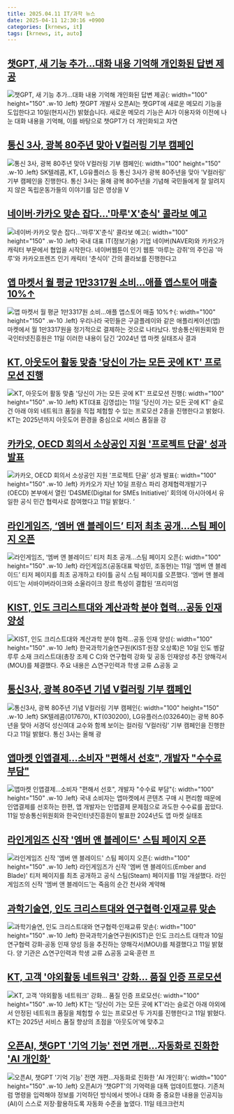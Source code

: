 ```yaml
---
title: 2025.04.11 IT/과학 뉴스
date: 2025-04-11 12:30:16 +0900
categories: [krnews, it]
tags: [krnews, it, auto]
---
```

## [챗GPT, 새 기능 추가…대화 내용 기억해 개인화된 답변 제공](https://n.news.naver.com/mnews/article/056/0011929648)

![챗GPT, 새 기능 추가…대화 내용 기억해 개인화된 답변 제공](https://mimgnews.pstatic.net/image/origin/056/2025/04/11/11929648.jpg?type=nf220_150){: width="100" height="150" .w-10 .left}
챗GPT 개발사 오픈AI는 챗GPT에 새로운 메모리 기능을 도입한다고 10일(현지시간) 밝혔습니다. 새로운 메모리 기능은 AI가 이용자와 이전에 나눈 대화 내용을 기억해, 이를 바탕으로 챗GPT가 더 개인화되고 자연

## [통신 3사, 광복 80주년 맞아 V컬러링 기부 캠페인](https://n.news.naver.com/mnews/article/030/0003302428)

![통신 3사, 광복 80주년 맞아 V컬러링 기부 캠페인](https://mimgnews.pstatic.net/image/origin/030/2025/04/11/3302428.jpg?type=nf220_150){: width="100" height="150" .w-10 .left}
SK텔레콤, KT, LG유플러스 등 통신 3사가 광복 80주년을 맞아 'V컬러링' 기부 캠페인을 진행한다. 통신 3사는 올해 광복 80주년을 기념해 국민들에게 잘 알려지지 않은 독립운동가들의 이야기를 담은 영상을 V

## [네이버·카카오 맞손 잡다…'마루'X'춘식' 콜라보 예고](https://n.news.naver.com/mnews/article/008/0005179126)

![네이버·카카오 맞손 잡다…'마루'X'춘식' 콜라보 예고](https://mimgnews.pstatic.net/image/origin/008/2025/04/11/5179126.jpg?type=nf220_150){: width="100" height="150" .w-10 .left}
국내 대표 IT(정보기술) 기업 네이버(NAVER)와 카카오가 캐릭터 부문에서 협업을 시작한다. 네이버웹툰이 인기 웹툰 '마루는 강쥐'의 주인공 '마루'와 카카오프렌즈 인기 캐릭터 '춘식이' 간의 콜라보를 진행한다고

## [앱 마켓서 월 평균 1만3317원 소비…애플 앱스토어 매출 10%↑](https://n.news.naver.com/mnews/article/011/0004472951)

![앱 마켓서 월 평균 1만3317원 소비…애플 앱스토어 매출 10%↑](https://mimgnews.pstatic.net/image/origin/011/2025/04/11/4472951.jpg?type=nf220_150){: width="100" height="150" .w-10 .left}
우리나라 국민들은 구글플레이와 같은 애플리케이션(앱) 마켓에서 월 1만3317원을 정기적으로 결제하는 것으로 나타났다. 방송통신위원회와 한국인터넷진흥원은 11일 이러한 내용이 담긴 ‘2024년 앱 마켓 실태조사 결과

## [KT, 아웃도어 활동 맞춤 '당신이 가는 모든 곳에 KT' 프로모션 진행](https://n.news.naver.com/mnews/article/031/0000923720)

![KT, 아웃도어 활동 맞춤 '당신이 가는 모든 곳에 KT' 프로모션 진행](https://mimgnews.pstatic.net/image/origin/031/2025/04/11/923720.jpg?type=nf220_150){: width="100" height="150" .w-10 .left}
KT(대표 김영섭)는 11일 '당신이 가는 모든 곳에 KT' 슬로건 아래 야외 네트워크 품질을 직접 체험할 수 있는 프로모션 2종을 진행한다고 밝혔다. KT는 2025년까지 아웃도어 환경을 중심으로 서비스 품질을 강

## [카카오, OECD 회의서 소상공인 지원 '프로젝트 단골' 성과 발표](https://n.news.naver.com/mnews/article/014/0005334570)

![카카오, OECD 회의서 소상공인 지원 '프로젝트 단골' 성과 발표](https://mimgnews.pstatic.net/image/origin/014/2025/04/11/5334570.jpg?type=nf220_150){: width="100" height="150" .w-10 .left}
카카오가 지난 10일 프랑스 파리 경제협력개발기구(OECD) 본부에서 열린 ‘D4SME(Digital for SMEs Initiative)’ 회의에 아시아에서 유일한 공식 민간 협력사로 참여했다고 11일 밝혔다. ‘

## [라인게임즈, ‘엠버 앤 블레이드’ 티저 최초 공개…스팀 페이지 오픈](https://n.news.naver.com/mnews/article/009/0005474766)

![라인게임즈, ‘엠버 앤 블레이드’ 티저 최초 공개…스팀 페이지 오픈](https://mimgnews.pstatic.net/image/origin/009/2025/04/11/5474766.jpg?type=nf220_150){: width="100" height="150" .w-10 .left}
라인게임즈(공동대표 박성민, 조동현)는 11일 ‘엠버 앤 블레이드’ 티저 페이지를 최초 공개하고 타이틀 공식 스팀 페이지를 오픈했다. ‘엠버 앤 블레이드’는 서바이버라이크와 소울라이크 장르 특성이 결합된 ‘프리미엄

## [KIST, 인도 크리스트대와 계산과학 분야 협력…공동 인재 양성](https://n.news.naver.com/mnews/article/030/0003302501)

![KIST, 인도 크리스트대와 계산과학 분야 협력…공동 인재 양성](https://mimgnews.pstatic.net/image/origin/030/2025/04/11/3302501.jpg?type=nf220_150){: width="100" height="150" .w-10 .left}
한국과학기술연구원(KIST·원장 오상록)은 10일 인도 벵갈루루 소재 크리스트대(총장 조제 C C)와 연구협력 강화 및 공동 인재양성 추진 양해각서(MOU)를 체결했다. 주요 내용은 △연구인력과 학생 교류 △공동 교

## [통신3사, 광복 80주년 기념 V컬러링 기부 캠페인](https://n.news.naver.com/mnews/article/018/0005985136)

![통신3사, 광복 80주년 기념 V컬러링 기부 캠페인](https://mimgnews.pstatic.net/image/origin/018/2025/04/11/5985136.jpg?type=nf220_150){: width="100" height="150" .w-10 .left}
SK텔레콤(017670), KT(030200), LG유플러스(032640)는 광복 80주년을 맞아 서경덕 성신여대 교수와 함께 보이는 컬러링 ‘V컬러링’ 기부 캠페인을 진행한다고 11일 밝혔다. 통신 3사는 올해 광

## [앱마켓 인앱결제…소비자 "편해서 선호", 개발자 "수수료 부담"](https://n.news.naver.com/mnews/article/008/0005179128)

![앱마켓 인앱결제…소비자 "편해서 선호", 개발자 "수수료 부담"](https://mimgnews.pstatic.net/image/origin/008/2025/04/11/5179128.jpg?type=nf220_150){: width="100" height="150" .w-10 .left}
국내 소비자는 앱마켓에서 콘텐츠 구매 시 편리함 때문에 인앱결제를 선호하는 한편, 앱 개발자는 인앱결제 문제점으로 과도한 수수료를 꼽았다. 11일 방송통신위원회와 한국인터넷진흥원이 발표한 2024년도 앱 마켓 실태조

## [라인게임즈 신작 '엠버 앤 블레이드' 스팀 페이지 오픈](https://n.news.naver.com/mnews/article/421/0008187108)

![라인게임즈 신작 '엠버 앤 블레이드' 스팀 페이지 오픈](https://mimgnews.pstatic.net/image/origin/421/2025/04/11/8187108.jpg?type=nf220_150){: width="100" height="150" .w-10 .left}
라인게임즈가 신작 '엠버 앤 블레이드(Ember and Blade)' 티저 페이지를 최초 공개하고 공식 스팀(Steam) 페이지를 11일 개설했다. 라인게임즈의 신작 '엠버 앤 블레이드'는 죽음의 순간 천사와 계약해

## [과학기술연, 인도 크리스트대와 연구협력·인재교류 맞손](https://n.news.naver.com/mnews/article/421/0008187256)

![과학기술연, 인도 크리스트대와 연구협력·인재교류 맞손](https://mimgnews.pstatic.net/image/origin/421/2025/04/11/8187256.jpg?type=nf220_150){: width="100" height="150" .w-10 .left}
한국과학기술연구원(KIST)은 인도 크리스트 대학과 10일 연구협력 강화·공동 인재 양성 등을 추진하는 양해각서(MOU)를 체결했다고 11일 밝혔다. 양 기관은 △연구인력과 학생 교류 △공동 교육‧훈련 프

## [KT, 고객 '야외활동 네트워크' 강화… 품질 인증 프로모션](https://n.news.naver.com/mnews/article/417/0001070220)

![KT, 고객 '야외활동 네트워크' 강화… 품질 인증 프로모션](https://mimgnews.pstatic.net/image/origin/417/2025/04/11/1070220.jpg?type=nf220_150){: width="100" height="150" .w-10 .left}
KT는 '당신이 가는 모든 곳에 KT'라는 슬로건 아래 야외에서 안정된 네트워크 품질을 체험할 수 있는 프로모션 두 가지를 진행한다고 11일 밝혔다. KT는 2025년 서비스 품질 향상의 초점을 '아웃도어'에 맞추고

## [오픈AI, 챗GPT '기억 기능' 전면 개편…자동화로 진화한 'AI 개인화'](https://n.news.naver.com/mnews/article/092/0002370260)

![오픈AI, 챗GPT '기억 기능' 전면 개편…자동화로 진화한 'AI 개인화'](https://mimgnews.pstatic.net/image/origin/092/2025/04/11/2370260.jpg?type=nf220_150){: width="100" height="150" .w-10 .left}
오픈AI가 '챗GPT'의 기억력을 대폭 업데이트했다. 기존처럼 명령을 입력해야 정보를 기억하던 방식에서 벗어나 대화 중 중요한 내용을 인공지능(AI)이 스스로 저장·활용하도록 자동화 수준을 높였다. 11일 테크크런치

